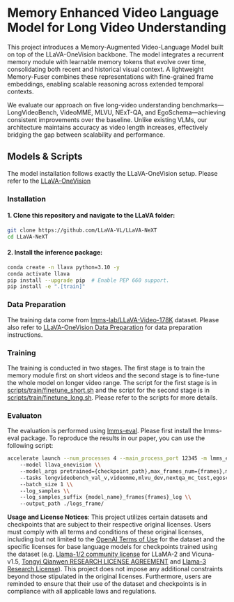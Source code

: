 <p align="center" width="100%">
</p>

# Memory Enhanced Video Language Model for Long Video Understanding


This project introduces a Memory-Augmented Video-Language Model built on top of the LLaVA-OneVision backbone. The model integrates a recurrent memory module with learnable memory tokens that evolve over time, consolidating both recent and historical visual context. A lightweight Memory-Fuser combines these representations with fine-grained frame embeddings, enabling scalable reasoning across extended temporal contexts.

We evaluate our approach on five long-video understanding benchmarks—LongVideoBench, VideoMME, MLVU, NExT-QA, and EgoSchema—achieving consistent improvements over the baseline. Unlike existing VLMs, our architecture maintains accuracy as video length increases, effectively bridging the gap between scalability and performance.


## Models & Scripts
The model installation follows exactly the LLaVA-OneVision setup. Please refer to the [LLaVA-OneVision](https://github.com/LLaVA-VL/LLaVA-NeXT)
### Installation

#### 1. **Clone this repository and navigate to the LLaVA folder:**
```bash
git clone https://github.com/LLaVA-VL/LLaVA-NeXT
cd LLaVA-NeXT
```

#### 2. **Install the inference package:**
```bash
conda create -n llava python=3.10 -y
conda activate llava
pip install --upgrade pip  # Enable PEP 660 support.
pip install -e ".[train]"
```

### Data Preparation
The training data come from [lmms-lab/LLaVA-Video-178K](https://huggingface.co/datasets/lmms-lab/LLaVA-Video-178K) dataset. Please also refer to [LLaVA-OneVision Data Preparation](https://github.com/LLaVA-VL/LLaVA-NeXT/blob/main/scripts/train/README.md) for data preparation instructions.

### Training
The training is conducted in two stages. The first stage is to train the memory module first on short videos and the second stage is to fine-tune the whole model on longer video range. The script for the first stage is in [scripts/train/finetune_short.sh](https://github.com/1023604540/Memory-Augmented-VLM/blob/recurrent_memory_mlp_prompt/scripts/train/finetune_short.sh) and the script for the second stage is in [scripts/train/finetune_long.sh](https://github.com/1023604540/Memory-Augmented-VLM/blob/recurrent_memory_mlp_prompt/scripts/train/finetune_long.sh). Please refer to the scripts for more details.

### Evaluaton
The evaluation is performed using [lmms-eval](https://github.com/EvolvingLMMs-Lab/lmms-eval). Please first install the lmms-eval package. To reproduce the results in our paper, you can use the following script:
```bash
accelerate launch --num_processes 4 --main_process_port 12345 -m lmms_eval \\
    --model llava_onevision \\
    --model_args pretrained={checkpoint_path},max_frames_num={frames},model_name={model_name},attn_implementation="flash_attention_2" \\
    --tasks longvideobench_val_v,videomme,mlvu_dev,nextqa_mc_test,egoschema \\
    --batch_size 1 \\
    --log_samples \\
    --log_samples_suffix {model_name}_frames{frames}_log \\
    --output_path ./logs_frame/
```

**Usage and License Notices**: This project utilizes certain datasets and checkpoints that are subject to their respective original licenses. Users must comply with all terms and conditions of these original licenses, including but not limited to the [OpenAI Terms of Use](https://openai.com/policies/terms-of-use) for the dataset and the specific licenses for base language models for checkpoints trained using the dataset (e.g. [Llama-1/2 community license](https://ai.meta.com/llama/license/) for LLaMA-2 and Vicuna-v1.5, [Tongyi Qianwen RESEARCH LICENSE AGREEMENT](https://huggingface.co/Qwen/Qwen1.5-0.5B-Chat/blob/main/LICENSE) and [Llama-3 Research License](https://llama.meta.com/llama3/license/)). This project does not impose any additional constraints beyond those stipulated in the original licenses. Furthermore, users are reminded to ensure that their use of the dataset and checkpoints is in compliance with all applicable laws and regulations.
